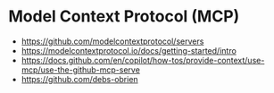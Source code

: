 # Model Context Protocol (MCP)

* https://github.com/modelcontextprotocol/servers
* https://modelcontextprotocol.io/docs/getting-started/intro
* https://docs.github.com/en/copilot/how-tos/provide-context/use-mcp/use-the-github-mcp-serve
* https://github.com/debs-obrien
